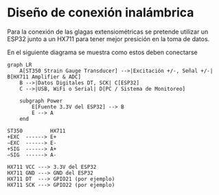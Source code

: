 
# Diseño de conexión inalámbrica

Para la conexión de las glagas extensiométricas se pretende utilizar un ESP32 junto a un HX711 para tener mejor presición en la toma de datos. 

En el siguiente diagrama se muestra como estos deben conectarse

```mermaid
graph LR
    A[ST350 Strain Gauge Transducer] -->|Excitación +/-, Señal +/-| B[HX711 Amplifier & ADC]
    B -->|Datos Digitales DT, SCK| C[ESP32]
    C -->|USB, WiFi o Serial| D[PC / Sistema de Monitoreo]

    subgraph Power
        E[Fuente 3.3V del ESP32] --> B
        E --> A
    end
```

    ST350         HX711
    +EXC  ------> E+  
    −EXC  ------> E-  
    +SIG  ------> A+  
    −SIG  ------> A-  

    HX711 VCC ---> 3.3V del ESP32  
    HX711 GND ---> GND del ESP32  
    HX711 DT  ---> GPIO21 (por ejemplo)  
    HX711 SCK ---> GPIO22 (por ejemplo)
